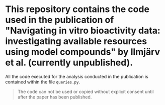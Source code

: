 # This repository contains the code used in the publication of "Navigating in vitro bioactivity data: investigating available resources using model compounds" by Ilmjärv et al. (currently unpublished).

All the code executed for the analysis conducted in the publication is contained within the file `queries.py`.

> The code can not be used or copied without explicit consent until after the paper has been published.
